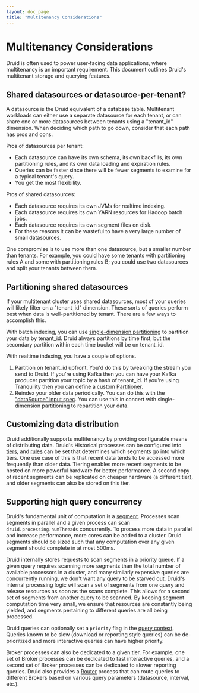 ```yaml
---
layout: doc_page
title: "Multitenancy Considerations"
---
```


<!--
  ~ Licensed to the Apache Software Foundation (ASF) under one
  ~ or more contributor license agreements.  See the NOTICE file
  ~ distributed with this work for additional information
  ~ regarding copyright ownership.  The ASF licenses this file
  ~ to you under the Apache License, Version 2.0 (the
  ~ "License"); you may not use this file except in compliance
  ~ with the License.  You may obtain a copy of the License at
  ~
  ~   http://www.apache.org/licenses/LICENSE-2.0
  ~
  ~ Unless required by applicable law or agreed to in writing,
  ~ software distributed under the License is distributed on an
  ~ "AS IS" BASIS, WITHOUT WARRANTIES OR CONDITIONS OF ANY
  ~ KIND, either express or implied.  See the License for the
  ~ specific language governing permissions and limitations
  ~ under the License.
  -->

# Multitenancy Considerations

Druid is often used to power user-facing data applications, where multitenancy is an important requirement. This
document outlines Druid's multitenant storage and querying features.

## Shared datasources or datasource-per-tenant?

A datasource is the Druid equivalent of a database table. Multitenant workloads can either use a separate datasource
for each tenant, or can share one or more datasources between tenants using a "tenant_id" dimension. When deciding
which path to go down, consider that each path has pros and cons.

Pros of datasources per tenant:

- Each datasource can have its own schema, its own backfills, its own partitioning rules, and its own data loading
and expiration rules.
- Queries can be faster since there will be fewer segments to examine for a typical tenant's query.
- You get the most flexibility.

Pros of shared datasources:

- Each datasource requires its own JVMs for realtime indexing.
- Each datasource requires its own YARN resources for Hadoop batch jobs.
- Each datasource requires its own segment files on disk.
- For these reasons it can be wasteful to have a very large number of small datasources.

One compromise is to use more than one datasource, but a smaller number than tenants. For example, you could have some
tenants with partitioning rules A and some with partitioning rules B; you could use two datasources and split your
tenants between them.

## Partitioning shared datasources

If your multitenant cluster uses shared datasources, most of your queries will likely filter on a "tenant_id"
dimension. These sorts of queries perform best when data is well-partitioned by tenant. There are a few ways to
accomplish this.

With batch indexing, you can use [single-dimension partitioning](../indexing/batch-ingestion.html#single-dimension-partitioning)
to partition your data by tenant_id. Druid always partitions by time first, but the secondary partition within each
time bucket will be on tenant_id.

With realtime indexing, you have a couple of options.

1. Partition on tenant_id upfront. You'd do this by tweaking the stream you send to Druid. If you're using Kafka then
you can have your Kafka producer partition your topic by a hash of tenant_id. If you're using Tranquility then you can
define a custom [Partitioner](http://static.druid.io/tranquility/api/latest/#com.metamx.tranquility.partition.Partitioner).
2. Reindex your older data periodically. You can do this with the ["dataSource" input spec](../ingestion/hadoop.html#datasource).
You can use this in concert with single-dimension partitioning to repartition your data.

## Customizing data distribution

Druid additionally supports multitenancy by providing configurable means of distributing data. Druid's Historical processes 
can be configured into [tiers](../operations/rule-configuration.html), and [rules](../operations/rule-configuration.html) 
can be set that determines which segments go into which tiers. One use case of this is that recent data tends to be accessed 
more frequently than older data. Tiering enables more recent segments to be hosted on more powerful hardware for better performance. 
A second copy of recent segments can be replicated on cheaper hardware (a different tier), and older segments can also be 
stored on this tier.

## Supporting high query concurrency

Druid's fundamental unit of computation is a [segment](../design/segments.html). Processes scan segments in parallel and a
given process can scan `druid.processing.numThreads` concurrently. To
process more data in parallel and increase performance, more cores can be added to a cluster. Druid segments
should be sized such that any computation over any given segment should complete in at most 500ms.

Druid internally stores requests to scan segments in a priority queue. If a given query requires scanning
more segments than the total number of available processors in a cluster, and many similarly expensive queries are concurrently
running, we don't want any query to be starved out. Druid's internal processing logic will scan a set of segments from one query and release resources as soon as the scans complete.
This allows for a second set of segments from another query to be scanned. By keeping segment computation time very small, we ensure
that resources are constantly being yielded, and segments pertaining to different queries are all being processed.

Druid queries can optionally set a `priority` flag in the [query context](../querying/query-context.html). Queries known to be
slow (download or reporting style queries) can be de-prioritized and more interactive queries can have higher priority. 

Broker processes can also be dedicated to a given tier. For example, one set of Broker processes can be dedicated to fast interactive queries, 
and a second set of Broker processes can be dedicated to slower reporting queries. Druid also provides a [Router](../development/router.html) 
process that can route queries to different Brokers based on various query parameters (datasource, interval, etc.).  

